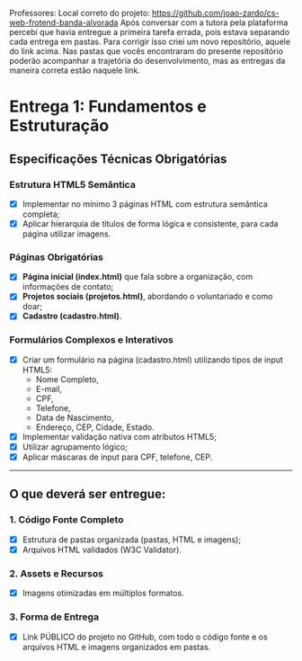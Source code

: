 Professores: Local correto do projeto: https://github.com/joao-zardo/cs-web-frotend-banda-alvorada
 Após conversar com a tutora pela plataforma percebi que havia entregue a primeira tarefa errada, pois estava separando cada entrega em pastas.
 Para corrigir isso criei um novo repositório, aquele do link acima. 
 Nas pastas que vocês encontraram do presente repositório poderão acompanhar a trajetória do desenvolvimento, mas as entregas da maneira correta estão naquele link.

# Entrega 1: Fundamentos e Estruturação
## Especificações Técnicas Obrigatórias
### Estrutura HTML5 Semântica
* [X] Implementar no mínimo 3 páginas HTML com estrutura semântica completa;
* [X] Aplicar hierarquia de títulos de forma lógica e consistente, para cada página utilizar imagens.
### Páginas Obrigatórias
* [X] **Página inicial (index.html)** que fala sobre a organização, com informações de contato;
* [X] **Projetos sociais (projetos.html)**, abordando o voluntariado e como doar;
* [X] **Cadastro (cadastro.html)**.
### Formulários Complexos e Interativos
* [X] Criar um formulário na página (cadastro.html) utilizando tipos de input HTML5:
    * Nome Completo,
    * E-mail,
    * CPF,
    * Telefone,
    * Data de Nascimento,
    * Endereço, CEP, Cidade, Estado.
* [X] Implementar validação nativa com atributos HTML5;
* [X] Utilizar agrupamento lógico;
* [X] Aplicar máscaras de input para CPF, telefone, CEP.
---
## O que deverá ser entregue:
### 1. Código Fonte Completo
* [X] Estrutura de pastas organizada (pastas, HTML e imagens);
* [X] Arquivos HTML validados (W3C Validator).
### 2. Assets e Recursos
* [X] Imagens otimizadas em múltiplos formatos.
### 3. Forma de Entrega
* [X] Link PÚBLICO do projeto no GitHub, com todo o código fonte e os arquivos HTML e imagens organizados em pastas.
